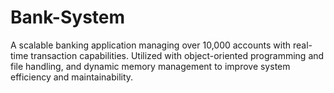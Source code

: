 # Bank-System
A scalable banking application managing over 10,000 accounts with real-time transaction capabilities. Utilized  with object-oriented programming and file handling, and dynamic memory management to improve system efficiency and maintainability.
